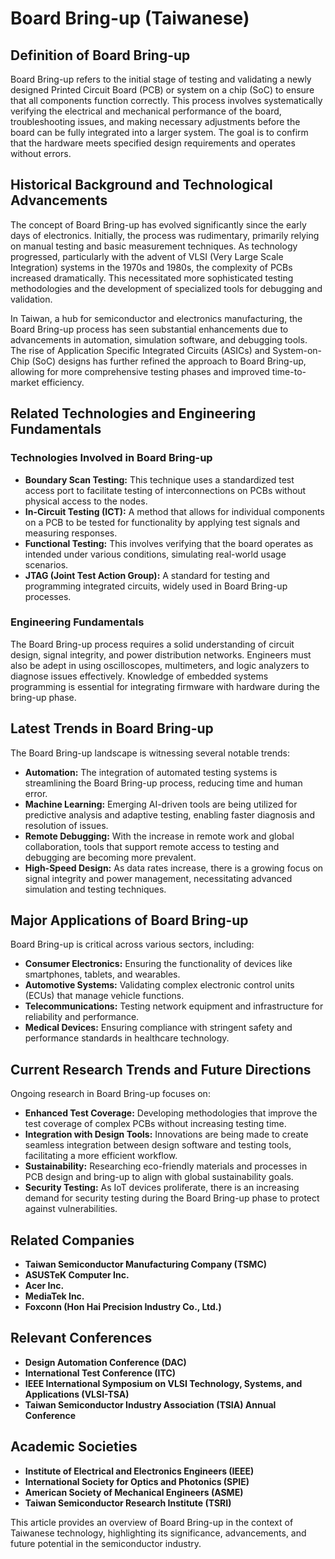# Board Bring-up (Taiwanese)

## Definition of Board Bring-up

Board Bring-up refers to the initial stage of testing and validating a newly designed Printed Circuit Board (PCB) or system on a chip (SoC) to ensure that all components function correctly. This process involves systematically verifying the electrical and mechanical performance of the board, troubleshooting issues, and making necessary adjustments before the board can be fully integrated into a larger system. The goal is to confirm that the hardware meets specified design requirements and operates without errors.

## Historical Background and Technological Advancements

The concept of Board Bring-up has evolved significantly since the early days of electronics. Initially, the process was rudimentary, primarily relying on manual testing and basic measurement techniques. As technology progressed, particularly with the advent of VLSI (Very Large Scale Integration) systems in the 1970s and 1980s, the complexity of PCBs increased dramatically. This necessitated more sophisticated testing methodologies and the development of specialized tools for debugging and validation.

In Taiwan, a hub for semiconductor and electronics manufacturing, the Board Bring-up process has seen substantial enhancements due to advancements in automation, simulation software, and debugging tools. The rise of Application Specific Integrated Circuits (ASICs) and System-on-Chip (SoC) designs has further refined the approach to Board Bring-up, allowing for more comprehensive testing phases and improved time-to-market efficiency.

## Related Technologies and Engineering Fundamentals

### Technologies Involved in Board Bring-up

- **Boundary Scan Testing:** This technique uses a standardized test access port to facilitate testing of interconnections on PCBs without physical access to the nodes.
- **In-Circuit Testing (ICT):** A method that allows for individual components on a PCB to be tested for functionality by applying test signals and measuring responses.
- **Functional Testing:** This involves verifying that the board operates as intended under various conditions, simulating real-world usage scenarios.
- **JTAG (Joint Test Action Group):** A standard for testing and programming integrated circuits, widely used in Board Bring-up processes.

### Engineering Fundamentals

The Board Bring-up process requires a solid understanding of circuit design, signal integrity, and power distribution networks. Engineers must also be adept in using oscilloscopes, multimeters, and logic analyzers to diagnose issues effectively. Knowledge of embedded systems programming is essential for integrating firmware with hardware during the bring-up phase.

## Latest Trends in Board Bring-up

The Board Bring-up landscape is witnessing several notable trends:

- **Automation:** The integration of automated testing systems is streamlining the Board Bring-up process, reducing time and human error.
- **Machine Learning:** Emerging AI-driven tools are being utilized for predictive analysis and adaptive testing, enabling faster diagnosis and resolution of issues.
- **Remote Debugging:** With the increase in remote work and global collaboration, tools that support remote access to testing and debugging are becoming more prevalent.
- **High-Speed Design:** As data rates increase, there is a growing focus on signal integrity and power management, necessitating advanced simulation and testing techniques.

## Major Applications of Board Bring-up

Board Bring-up is critical across various sectors, including:

- **Consumer Electronics:** Ensuring the functionality of devices like smartphones, tablets, and wearables.
- **Automotive Systems:** Validating complex electronic control units (ECUs) that manage vehicle functions.
- **Telecommunications:** Testing network equipment and infrastructure for reliability and performance.
- **Medical Devices:** Ensuring compliance with stringent safety and performance standards in healthcare technology.

## Current Research Trends and Future Directions

Ongoing research in Board Bring-up focuses on:

- **Enhanced Test Coverage:** Developing methodologies that improve the test coverage of complex PCBs without increasing testing time.
- **Integration with Design Tools:** Innovations are being made to create seamless integration between design software and testing tools, facilitating a more efficient workflow.
- **Sustainability:** Researching eco-friendly materials and processes in PCB design and bring-up to align with global sustainability goals.
- **Security Testing:** As IoT devices proliferate, there is an increasing demand for security testing during the Board Bring-up phase to protect against vulnerabilities.

## Related Companies

- **Taiwan Semiconductor Manufacturing Company (TSMC)**
- **ASUSTeK Computer Inc.**
- **Acer Inc.**
- **MediaTek Inc.**
- **Foxconn (Hon Hai Precision Industry Co., Ltd.)**

## Relevant Conferences

- **Design Automation Conference (DAC)**
- **International Test Conference (ITC)**
- **IEEE International Symposium on VLSI Technology, Systems, and Applications (VLSI-TSA)**
- **Taiwan Semiconductor Industry Association (TSIA) Annual Conference**

## Academic Societies

- **Institute of Electrical and Electronics Engineers (IEEE)**
- **International Society for Optics and Photonics (SPIE)**
- **American Society of Mechanical Engineers (ASME)**
- **Taiwan Semiconductor Research Institute (TSRI)**

This article provides an overview of Board Bring-up in the context of Taiwanese technology, highlighting its significance, advancements, and future potential in the semiconductor industry.